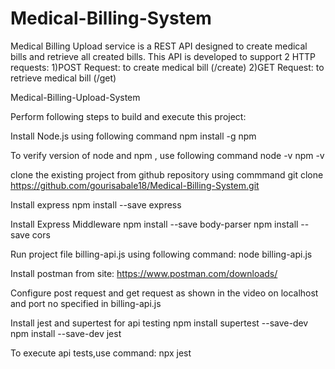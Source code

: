 # Medical-Billing-System

Medical Billing Upload service is a REST API designed to create medical bills and retrieve all created bills.
This API is developed to support 2 HTTP requests:
1)POST Request: to create medical bill (/create)
2)GET Request: to retrieve medical bill (/get)

Medical-Billing-Upload-System

Perform following steps to build and execute this project:

Install Node.js using following command
npm install -g npm

To verify version of node and npm , use following command
node -v
npm -v

clone the existing project from github repository using commmand
git clone https://github.com/gourisabale18/Medical-Billing-System.git

Install express
npm install --save express

Install Express Middleware
npm install --save body-parser
npm install --save cors

Run project file billing-api.js using following command:
node billing-api.js

Install postman from site:
https://www.postman.com/downloads/

Configure post request and get request as shown in the video on localhost and port no specified in billing-api.js

Install jest and supertest for api testing
npm install supertest --save-dev
npm install --save-dev jest

To execute api tests,use command:
npx jest









